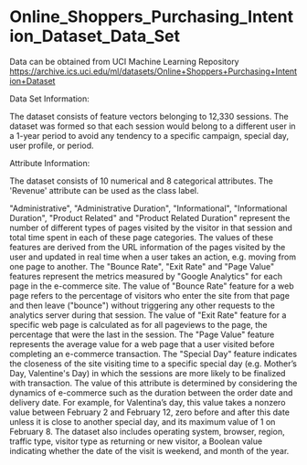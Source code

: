 # Online_Shoppers_Purchasing_Intention_Dataset_Data_Set

Data can be obtained from UCI Machine Learning Repository
https://archive.ics.uci.edu/ml/datasets/Online+Shoppers+Purchasing+Intention+Dataset

Data Set Information:

The dataset consists of feature vectors belonging to 12,330 sessions. 
The dataset was formed so that each session 
would belong to a different user in a 1-year period to avoid 
any tendency to a specific campaign, special day, user 
profile, or period.


Attribute Information:

The dataset consists of 10 numerical and 8 categorical attributes. 
The 'Revenue' attribute can be used as the class label. 

"Administrative", "Administrative Duration", "Informational", "Informational Duration", "Product Related" and "Product Related Duration" represent the number of different types of pages visited by the visitor in that session and total time spent in each of these page categories. 
The values of these features are derived from the URL information of the pages visited by the user and updated in real time when a user takes an action, e.g. moving from one page to another. 
The "Bounce Rate", "Exit Rate" and "Page Value" features represent the metrics measured by "Google Analytics" for each page in the e-commerce site. 
The value of "Bounce Rate" feature for a web page refers to the percentage of visitors who enter the site from that page and then leave ("bounce") without triggering any other requests to the analytics server during that session.
The value of "Exit Rate" feature for a specific web page is calculated as for all pageviews to the page, the percentage that were the last in the session. 
The "Page Value" feature represents the average value for a web page that a user visited before completing an e-commerce transaction. The "Special Day" feature indicates the closeness of the site visiting time to a specific special day (e.g. Mother’s Day, Valentine's Day) in which the sessions are more likely to be finalized with transaction. 
The value of this attribute is determined by considering the dynamics of e-commerce such as the duration between the order date and delivery date. For example, for Valentina’s day, this value takes a nonzero value between February 2 and February 12, zero before and after this date unless it is close to another special day, and its maximum value of 1 on February 8. 
The dataset also includes operating system, browser, region, traffic type, visitor type as returning or new visitor, a Boolean value indicating whether the date of the visit is weekend, and month of the year.
